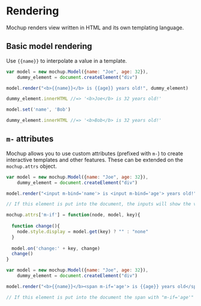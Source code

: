 # Rendering
Mochup renders view written in HTML and its own templating language.

## Basic model rendering
Use `{{name}}` to interpolate a value in a template.

````js
var model = new mochup.Model({name: "Joe", age: 32}),
    dummy_element = document.createElement("div")

model.render("<b>{{name}}</b> is {{age}} years old!", dummy_element)

dummy_element.innerHTML //=> '<b>Joe</b> is 32 years old!'

model.set('name', 'Bob')

dummy_element.innerHTML //=> '<b>Bob</b> is 32 years old!'
````

## `m-` attributes
Mochup allows you to use custom attributes (prefixed with `m-`) to create interactive templates and other features. These can be extended on the `mochup.attrs` object.

````js
var model = new mochup.Model({name: "Joe", age: 32}),
    dummy_element = document.createElement("div")

model.render("<input m-bind='name'> is <input m-bind='age'> years old!", dummy_element)

// If this element is put into the document, the inputs will show the values for the keys and, when edited, will change the values for the keys
````

````js
mochup.attrs['m-if'] = function(node, model, key){
  
  function change(){
    node.style.display = model.get(key) ? "" : "none"
  }
  
  model.on('change:' + key, change)
  change()
}

var model = new mochup.Model({name: "Joe", age: 32}),
    dummy_element = document.createElement("div")

model.render("<b>{{name}}</b><span m-if='age'> is {{age}} years old</span>!", dummy_element)

// If this element is put into the document the span with "m-if='age'" will show up only if 'age' is defined on the model
````